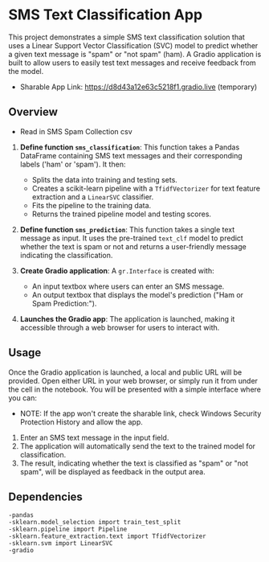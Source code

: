 # SMS Text Classification App

This project demonstrates a simple SMS text classification solution that uses a Linear Support Vector Classification (SVC) model to predict whether a given text message is "spam" or "not spam" (ham). A Gradio application is built to allow users to easily test text messages and receive feedback from the model.

* Sharable App Link: https://d8d43a12e63c5218f1.gradio.live (temporary)

## Overview

* Read in SMS Spam Collection csv
1.  **Define function `sms_classification`**: This function takes a Pandas DataFrame containing SMS text messages and their corresponding labels ('ham' or 'spam'). It then:
    * Splits the data into training and testing sets.
    * Creates a scikit-learn pipeline with a `TfidfVectorizer` for text feature extraction and a `LinearSVC` classifier.
    * Fits the pipeline to the training data.
    * Returns the trained pipeline model and testing scores.

2.  **Define function `sms_prediction`**: This function takes a single text message as input. It uses the pre-trained `text_clf` model to predict whether the text is spam or not and returns a user-friendly message indicating the classification.

3.  **Create Gradio application**: A `gr.Interface` is created with:
    * An input textbox where users can enter an SMS message.
    * An output textbox that displays the model's prediction ("Ham or Spam Prediction:").
4.  **Launches the Gradio app**: The application is launched, making it accessible through a web browser for users to interact with.

## Usage

Once the Gradio application is launched, a local and public URL will be provided. Open either URL in your web browser, or simply run it from under the cell in the notebook. You will be presented with a simple interface where you can:
* NOTE: If the app won't create the sharable link, check Windows Security Protection History and allow the app.
1.  Enter an SMS text message in the input field.
2.  The application will automatically send the text to the trained model for classification.
3.  The result, indicating whether the text is classified as "spam" or "not spam", will be displayed as feedback in the output area.

## Dependencies 

    -pandas
    -sklearn.model_selection import train_test_split
    -sklearn.pipeline import Pipeline
    -sklearn.feature_extraction.text import TfidfVectorizer
    -sklearn.svm import LinearSVC
    -gradio
